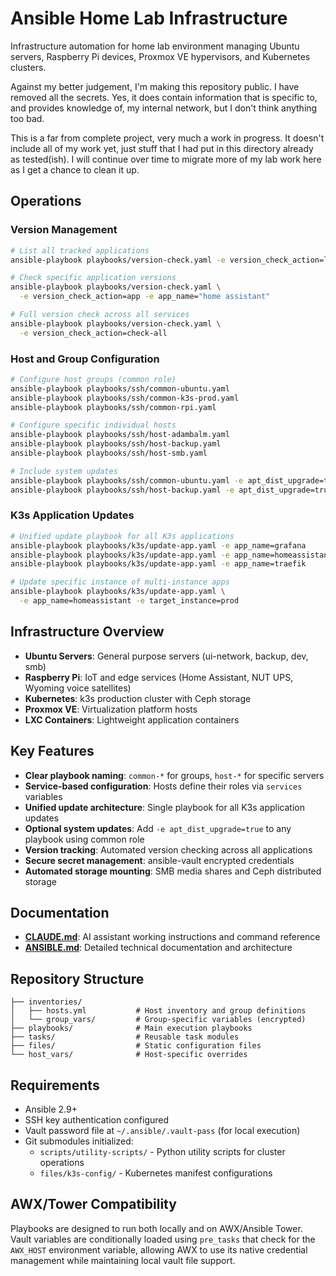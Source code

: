 # Ansible Home Lab Infrastructure

Infrastructure automation for home lab environment managing Ubuntu servers,
Raspberry Pi devices, Proxmox VE hypervisors, and Kubernetes clusters.

Against my better judgement, I'm making this repository public. I have removed
all the secrets. Yes, it does contain information that is specific to, and
provides knowledge of, my internal network, but I don't think anything too bad.

This is a far from complete project, very much a work in progress. It doesn't
include all of my work yet, just stuff that I had put in this directory already
as tested(ish). I will continue over time to migrate more of my lab work here
as I get a chance to clean it up.

## Operations

### Version Management

```bash
# List all tracked applications
ansible-playbook playbooks/version-check.yaml -e version_check_action=list

# Check specific application versions
ansible-playbook playbooks/version-check.yaml \
  -e version_check_action=app -e app_name="home assistant"

# Full version check across all services
ansible-playbook playbooks/version-check.yaml \
  -e version_check_action=check-all
```

### Host and Group Configuration

```bash
# Configure host groups (common role)
ansible-playbook playbooks/ssh/common-ubuntu.yaml
ansible-playbook playbooks/ssh/common-k3s-prod.yaml
ansible-playbook playbooks/ssh/common-rpi.yaml

# Configure specific individual hosts
ansible-playbook playbooks/ssh/host-adambalm.yaml
ansible-playbook playbooks/ssh/host-backup.yaml
ansible-playbook playbooks/ssh/host-smb.yaml

# Include system updates
ansible-playbook playbooks/ssh/common-ubuntu.yaml -e apt_dist_upgrade=true
ansible-playbook playbooks/ssh/host-backup.yaml -e apt_dist_upgrade=true
```

### K3s Application Updates

```bash
# Unified update playbook for all K3s applications
ansible-playbook playbooks/k3s/update-app.yaml -e app_name=grafana
ansible-playbook playbooks/k3s/update-app.yaml -e app_name=homeassistant
ansible-playbook playbooks/k3s/update-app.yaml -e app_name=traefik

# Update specific instance of multi-instance apps
ansible-playbook playbooks/k3s/update-app.yaml \
  -e app_name=homeassistant -e target_instance=prod
```

## Infrastructure Overview

- **Ubuntu Servers**: General purpose servers (ui-network, backup, dev, smb)
- **Raspberry Pi**: IoT and edge services (Home Assistant, NUT UPS, Wyoming
  voice satellites)
- **Kubernetes**: k3s production cluster with Ceph storage
- **Proxmox VE**: Virtualization platform hosts
- **LXC Containers**: Lightweight application containers

## Key Features

- **Clear playbook naming**: `common-*` for groups, `host-*` for specific servers
- **Service-based configuration**: Hosts define their roles via `services` variables
- **Unified update architecture**: Single playbook for all K3s application updates
- **Optional system updates**: Add `-e apt_dist_upgrade=true` to any playbook using common role
- **Version tracking**: Automated version checking across all applications
- **Secure secret management**: ansible-vault encrypted credentials
- **Automated storage mounting**: SMB media shares and Ceph distributed storage

## Documentation

- **[CLAUDE.md](CLAUDE.md)**: AI assistant working instructions and command
  reference
- **[ANSIBLE.md](ANSIBLE.md)**: Detailed technical documentation and
  architecture

## Repository Structure

```text
├── inventories/
│   ├── hosts.yml           # Host inventory and group definitions
│   └── group_vars/         # Group-specific variables (encrypted)
├── playbooks/              # Main execution playbooks
├── tasks/                  # Reusable task modules
├── files/                  # Static configuration files
└── host_vars/              # Host-specific overrides
```

## Requirements

- Ansible 2.9+
- SSH key authentication configured
- Vault password file at `~/.ansible/.vault-pass` (for local execution)
- Git submodules initialized:
  - `scripts/utility-scripts/` - Python utility scripts for cluster operations
  - `files/k3s-config/` - Kubernetes manifest configurations

## AWX/Tower Compatibility

Playbooks are designed to run both locally and on AWX/Ansible Tower. Vault
variables are conditionally loaded using `pre_tasks` that check for the
`AWX_HOST` environment variable, allowing AWX to use its native credential
management while maintaining local vault file support.
